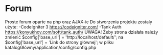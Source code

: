 # Forum
Proste forum oparte na php oraz AJAX-ie
Do stworzenia projektu zostaly użyte:
-CodeIgniter 3 https://codeigniter.com/
-Tank Auth https://konyukhov.com/soft/tank_auth/
UWAGA!
Żeby strona działała należy zmienić $config['base_url'] = 'http://localhost/default/'; na $config['base_url'] = 'Link do strony głównej'; w pliku katalogGłówny/application/config/config.php
